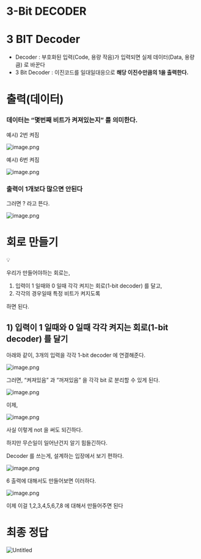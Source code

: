# 3-Bit DECODER

# 3 BIT Decoder

- Decoder : 부호화된 입력(Code, 용량 작음)가 입력되면 실제 데이터(Data, 용량 큼) 로 바꾼다
- 3 Bit Decoder : 이진코드를 일대일대응으로 **해당 이진수만큼의 1을 출력한다.**

# 출력(데이터)

### 데이터는 “몇번째 비트가 켜져있는지” 를 의미한다.

예시) 2번 켜짐

![image.png](3-Bit%20DECODER%201bc80ae0869c8173b6b8cde817cdbc29/image.png)

예시) 6번 켜짐

![image.png](3-Bit%20DECODER%201bc80ae0869c8173b6b8cde817cdbc29/image%201.png)

### 출력이 1개보다 많으면 안된다

그러면 ? 라고 뜬다.

![image.png](3-Bit%20DECODER%201bc80ae0869c8173b6b8cde817cdbc29/image%202.png)

# 회로 만들기

<aside>
💡

우리가 만들어야하는 회로는, 

1. 입력이 1 일때와 0 일때 각각 켜지는 회로(1-bit decoder) 를 달고,
2. 각각의 경우일때 특정 비트가 켜지도록

하면 된다.

</aside>

## 1) 입력이 1 일때와 0 일때 각각 켜지는 회로(1-bit decoder) 를 달기

아래와 같이, 3개의 입력을 각각 1-bit decoder 에 연결해준다.

![image.png](3-Bit%20DECODER%201bc80ae0869c8173b6b8cde817cdbc29/image%203.png)

그러면, “켜져있음” 과 “꺼져있음” 을 각각 bit 로 분리할 수 있게 된다.

![image.png](3-Bit%20DECODER%201bc80ae0869c8173b6b8cde817cdbc29/image%204.png)

이제,

![image.png](3-Bit%20DECODER%201bc80ae0869c8173b6b8cde817cdbc29/image%205.png)

사실 이렇게 not 을 써도 되긴하다.

하지만 무슨일이 일어난건지 알기 힘들긴하다.

Decoder 를 쓰는게, 설계하는 입장에서 보기 편하다.

![image.png](3-Bit%20DECODER%201bc80ae0869c8173b6b8cde817cdbc29/image%206.png)

6 출력에 대해서도 만들어보면 이러하다.

![image.png](3-Bit%20DECODER%201bc80ae0869c8173b6b8cde817cdbc29/image%207.png)

이제 이걸 1,2,3,4,5,6,7,8 에 대해서 만들어주면 된다

# 최종 정답

![Untitled](3-Bit%20DECODER%201bc80ae0869c8173b6b8cde817cdbc29/Untitled.png)